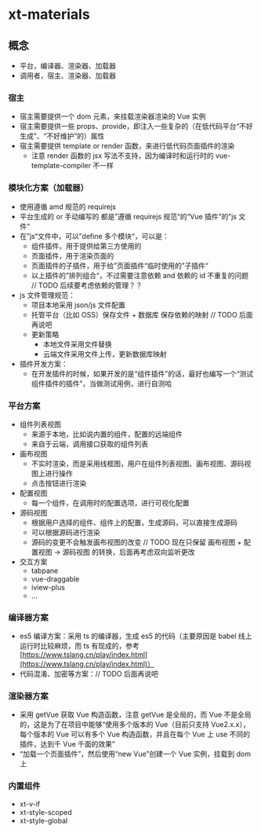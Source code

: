 # xt-materials

## 概念

- 平台，编译器、渲染器、加载器
- 调用者，宿主、渲染器、加载器

### 宿主

- 宿主需要提供一个 dom 元素，来挂载渲染器渲染的 Vue 实例
- 宿主需要提供一些 props、provide，即注入一些复杂的（在低代码平台“不好生成”、“不好维护”的）属性
- 宿主需要提供 template or render 函数，来进行低代码页面插件的渲染
  - 注意 render 函数的 jsx 写法不支持，因为编译时和运行时的 vue-template-compiler 不一样

### 模块化方案（加载器）

- 使用遵循 amd 规范的 requirejs
- 平台生成的 or 手动编写的 都是”遵循 requirejs 规范“的“Vue 插件”的”js 文件“
- 在”js“文件中，可以”define 多个模块“，可以是：
  - 组件插件，用于提供给第三方使用的
  - 页面插件，用于渲染页面的
  - 页面插件的子插件，用于给”页面插件“临时使用的”子插件“
  - 以上插件的”排列组合“，不过需要注意依赖 and 依赖的 id 不重复的问题 // TODO 后续要考虑依赖的管理？？
- js 文件管理规范：
  - 项目本地采用 json/js 文件配置
  - 托管平台（比如 OSS）保存文件 + 数据库 保存依赖的映射 // TODO 后面再说吧
  - 更新策略
    - 本地文件采用文件替换
    - 云端文件采用文件上传，更新数据库映射
- 插件开发方案：
  - 在开发插件的时候，如果开发的是“组件插件”的话，最好也编写一个“测试组件插件的插件”，当做测试用例，进行自测哈

### 平台方案

- 组件列表视图
  - 来源于本地，比如说内置的组件，配置的远端组件
  - 来自于云端，调用接口获取的组件列表
- 画布视图
  - 不实时渲染，而是采用线框图，用户在组件列表视图、画布视图、源码视图上进行操作
  - 点击按钮进行渲染
- 配置视图
  - 每一个组件，在调用时的配置选项，进行可视化配置
- 源码视图
  - 根据用户选择的组件、组件上的配置，生成源码，可以直接生成源码
  - 可以根据源码进行渲染
  - 源码的变更不会触发画布视图的改变 // TODO 现在只保留 画布视图 + 配置视图 -> 源码视图 的转换，后面再考虑双向监听更改
- 交互方案
  - tabpane
  - vue-draggable
  - iview-plus
  - ...

### 编译器方案

- es5 编译方案：采用 ts 的编译器，生成 es5 的代码（主要原因是 babel 线上运行时比较麻烦，而 ts 有现成的，参考[https://www.tslang.cn/play/index.html](https://www.tslang.cn/play/index.html)）
- 代码混淆、加密等方案：// TODO 后面再说吧

### 渲染器方案

- 采用 getVue 获取 Vue 构造函数，注意 getVue 是全局的，而 Vue 不是全局的，这是为了在项目中能够“使用多个版本的 Vue（目前只支持 Vue2.x.x），每个版本的 Vue 可以有多个 Vue 构造函数，并且在每个 Vue 上 use 不同的插件，达到千 Vue 千面的效果”
- “加载一个页面插件”，然后使用“new Vue”创建一个 Vue 实例，挂载到 dom 上

### 内置组件

- xt-v-if
- xt-style-scoped
- xt-style-global
